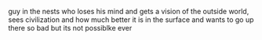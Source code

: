 guy in the nests who loses his mind and gets a vision of the outside world, sees civilization and how much better it is in the surface and wants to go up there so bad but its not possiblke ever